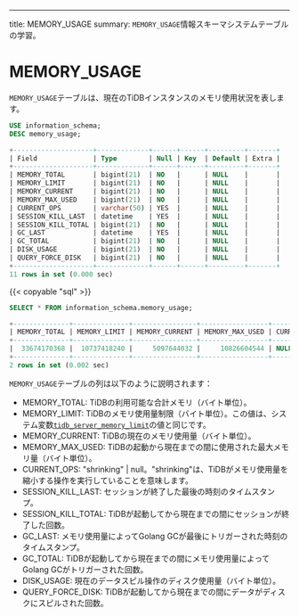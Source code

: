 ---
title: MEMORY_USAGE
summary: `MEMORY_USAGE`情報スキーマシステムテーブルの学習。

# MEMORY_USAGE

`MEMORY_USAGE`テーブルは、現在のTiDBインスタンスのメモリ使用状況を表します。

```sql
USE information_schema;
DESC memory_usage;
```

```sql
+--------------------+-------------+------+------+---------+-------+
| Field              | Type        | Null | Key  | Default | Extra |
+--------------------+-------------+------+------+---------+-------+
| MEMORY_TOTAL       | bigint(21)  | NO   |      | NULL    |       |
| MEMORY_LIMIT       | bigint(21)  | NO   |      | NULL    |       |
| MEMORY_CURRENT     | bigint(21)  | NO   |      | NULL    |       |
| MEMORY_MAX_USED    | bigint(21)  | NO   |      | NULL    |       |
| CURRENT_OPS        | varchar(50) | YES  |      | NULL    |       |
| SESSION_KILL_LAST  | datetime    | YES  |      | NULL    |       |
| SESSION_KILL_TOTAL | bigint(21)  | NO   |      | NULL    |       |
| GC_LAST            | datetime    | YES  |      | NULL    |       |
| GC_TOTAL           | bigint(21)  | NO   |      | NULL    |       |
| DISK_USAGE         | bigint(21)  | NO   |      | NULL    |       |
| QUERY_FORCE_DISK   | bigint(21)  | NO   |      | NULL    |       |
+--------------------+-------------+------+------+---------+-------+
11 rows in set (0.000 sec)
```

{{< copyable "sql" >}}

```sql
SELECT * FROM information_schema.memory_usage;
```

```sql
+--------------+--------------+----------------+-----------------+-------------+---------------------+--------------------+---------------------+----------+------------+------------------+
| MEMORY_TOTAL | MEMORY_LIMIT | MEMORY_CURRENT | MEMORY_MAX_USED | CURRENT_OPS | SESSION_KILL_LAST   | SESSION_KILL_TOTAL | GC_LAST             | GC_TOTAL | DISK_USAGE | QUERY_FORCE_DISK |
+--------------+--------------+----------------+-----------------+-------------+---------------------+--------------------+---------------------+----------+------------+------------------+
|  33674170368 |  10737418240 |     5097644032 |     10826604544 | NULL        | 2022-10-17 22:47:47 |                  1 | 2022-10-17 22:47:47 |       20 |          0 |                0 |
+--------------+--------------+----------------+-----------------+-------------+---------------------+--------------------+---------------------+----------+------------+------------------+
2 rows in set (0.002 sec)
```

`MEMORY_USAGE`テーブルの列は以下のように説明されます：

* MEMORY_TOTAL: TiDBの利用可能な合計メモリ（バイト単位）。
* MEMORY_LIMIT: TiDBのメモリ使用量制限（バイト単位）。この値は、システム変数[`tidb_server_memory_limit`](/system-variables.md#tidb_server_memory_limit-new-in-v640)の値と同じです。
* MEMORY_CURRENT: TiDBの現在のメモリ使用量（バイト単位）。
* MEMORY_MAX_USED: TiDBの起動から現在までの間に使用された最大メモリ量（バイト単位）。
* CURRENT_OPS: "shrinking" | null。"shrinking"は、TiDBがメモリ使用量を縮小する操作を実行していることを意味します。
* SESSION_KILL_LAST: セッションが終了した最後の時刻のタイムスタンプ。
* SESSION_KILL_TOTAL: TiDBが起動してから現在までの間にセッションが終了した回数。
* GC_LAST: メモリ使用量によってGolang GCが最後にトリガーされた時刻のタイムスタンプ。
* GC_TOTAL: TiDBが起動してから現在までの間にメモリ使用量によってGolang GCがトリガーされた回数。
* DISK_USAGE: 現在のデータスピル操作のディスク使用量（バイト単位）。
* QUERY_FORCE_DISK: TiDBが起動してから現在までの間にデータがディスクにスピルされた回数。